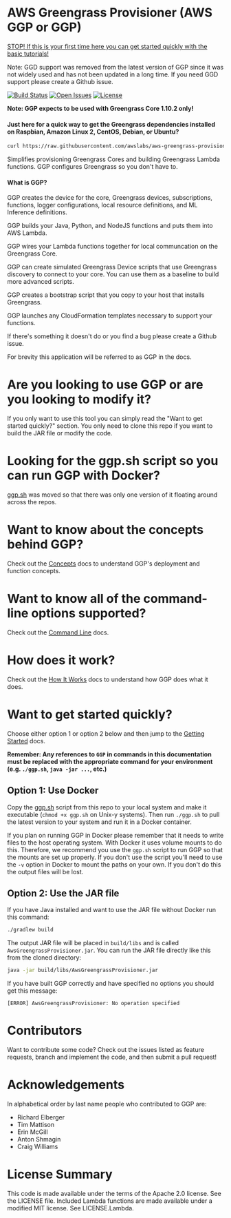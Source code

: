 # AWS Greengrass Provisioner (AWS GGP or GGP)

[STOP! If this is your first time here you can get started quickly with the basic tutorials!](docs/BasicTutorials.md)

Note: GGD support was removed from the latest version of GGP since it was not widely used and has not been updated in a long time. If you need GGD support please create a Github issue.

[![Build Status](https://travis-ci.org/awslabs/aws-greengrass-provisioner.svg?branch=master)](https://travis-ci.org/awslabs/aws-greengrass-provisioner)
[![Open Issues](https://img.shields.io/github/issues-raw/awslabs/aws-greengrass-provisioner.svg)](https://github.com/awslabs/aws-greengrass-provisioner/issues)
[![License](https://img.shields.io/badge/License-Apache%202.0-blue.svg)](https://github.com/awslabs/aws-greengrass-provisioner/blob/master/LICENSE)

**Note: GGP expects to be used with Greengrass Core 1.10.2 only!**

#### Just here for a quick way to get the Greengrass dependencies installed on Raspbian, Amazon Linux 2, CentOS, Debian, or Ubuntu?

```bash
curl https://raw.githubusercontent.com/awslabs/aws-greengrass-provisioner/master/src/main/resources/shell/update-dependencies.sh.in | sudo bash
```
Simplifies provisioning Greengrass Cores and building Greengrass Lambda functions.  GGP configures Greengrass so you don't have to.

#### What is GGP?

GGP creates the device for the core, Greengrass devices, subscriptions, functions, logger configurations, local resource
definitions, and ML Inference definitions.

GGP builds your Java, Python, and NodeJS functions and puts them into AWS Lambda.

GGP wires your Lambda functions together for local communcation on the Greengrass Core.

GGP can create simulated Greengrass Device scripts that use Greengrass discovery to connect to your core.  You can use
them as a baseline to build more advanced scripts.

GGP creates a bootstrap script that you copy to your host that installs Greengrass.

GGP launches any CloudFormation templates necessary to support your functions.

If there's something it doesn't do or you find a bug please create a Github issue.

For brevity this application will be referred to as GGP in the docs.

# Are you looking to use GGP or are you looking to modify it?

If you only want to use this tool you can simply read the "Want to get started quickly?" section.  You only need to
clone this repo if you want to build the JAR file or modify the code.

# Looking for the ggp.sh script so you can run GGP with Docker?

[ggp.sh](https://github.com/aws-samples/aws-greengrass-lambda-functions/blob/master/ggp.sh) was moved so that there was only one version of it floating around across the repos.

# Want to know about the concepts behind GGP?

Check out the [Concepts](/docs/Concepts.md) docs to understand GGP's deployment and function concepts.

# Want to know all of the command-line options supported?

Check out the [Command Line](/docs/CommandLine.md) docs.

# How does it work?

Check out the [How It Works](/docs/HowItWorks.md) docs to understand how GGP does what it does.

# Want to get started quickly?

Choose either option 1 or option 2 below and then jump to the [Getting Started](/docs/GettingStarted.md) docs.

**Remember: Any references to `GGP` in commands in this documentation must be replaced with the appropriate command for
your environment (e.g. `./ggp.sh`, `java -jar ...`, etc.)**

## Option 1: Use Docker

Copy the [ggp.sh](https://github.com/aws-samples/aws-greengrass-lambda-functions/blob/master/ggp.sh) script from this repo to your local system and make it executable (`chmod +x ggp.sh`
on Unix-y systems).  Then run `./ggp.sh` to pull the latest version to your system and run it in a Docker container.

If you plan on running GGP in Docker please remember that it needs to write files to the host operating system.  With
Docker it uses volume mounts to do this.  Therefore, we recommend you use the `ggp.sh` script to run GGP so that the
mounts are set up properly.  If you don't use the script you'll need to use the `-v` option in Docker to mount the paths
on your own.  If you don't do this the output files will be lost.

## Option 2: Use the JAR file

If you have Java installed and want to use the JAR file without Docker run this command:

```bash
./gradlew build
```

The output JAR file will be placed in `build/libs` and is called `AwsGreengrassProvisioner.jar`.  You can run the JAR
file directly like this from the cloned directory:

```bash
java -jar build/libs/AwsGreengrassProvisioner.jar
```

If you have built GGP correctly and have specified no options you should get this message:

```
[ERROR] AwsGreengrassProvisioner: No operation specified
```

# Contributors

Want to contribute some code?  Check out the issues listed as feature requests, branch and implement the code, and then
submit a pull request!

# Acknowledgements

In alphabetical order by last name people who contributed to GGP are:

- Richard Elberger
- Tim Mattison
- Erin McGill
- Anton Shmagin
- Craig Williams

# License Summary

This code is made available under the terms of the Apache 2.0 license. See the LICENSE file.
Included Lambda functions are made available under a modified MIT license. See LICENSE.Lambda.
